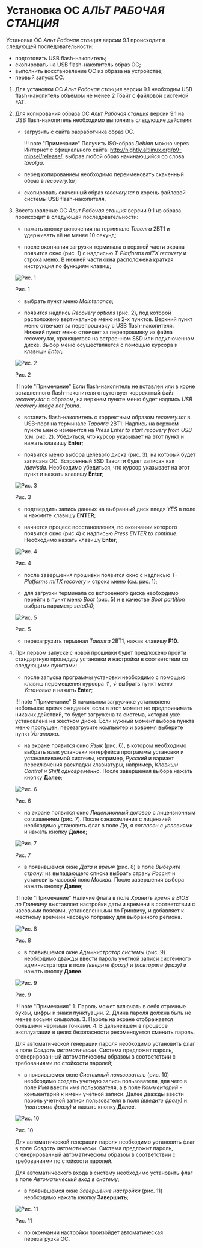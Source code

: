 # Установка ОС *АЛЬТ РАБОЧАЯ СТАНЦИЯ*

Установка ОС *Альт  Рабочая станция* версии 9.1 происходит в следующей последовательности:

   - подготовить USB flash-накопитель;
   - скопировать на USB flash-накопитель образ ОС;
   - выполнить восстановление ОС из образа на устройстве;
   - первый запуск ОС.


  1. Для установки ОС *Альт  Рабочая станция* версии 9.1 необходим USB flash-накопитель 
объёмом не менее 2 Гбайт с файловой системой FAT.

  2.  Для копирования образа ОС *Альт  Рабочая станция* версии 9.1 на USB flash-накопитель 
необходимо выполнить следующие действия:

      - загрузить с сайта разработчика образ ОС. 

        !!! note "Примечание"
            Получить ISO-образ *Debian* можно через Интернет с официального сайта: 
            http://nightly.altlinux.org/p9-mipsel/release/, выбрав любой образ 
            начинающийся со слова *tavolga*.

      - перед копированием необходимо переименовать скаченный образ в *recovery.tar*;

      - скопировать скаченный образ *recovery.tar* в корень файловой системы 
        USB flash-накопителя.

  3. Восстановление ОС *Альт  Рабочая станция* версии 9.1 из образа происходит 
в следующей последовательности:

      - нажать кнопку включения на терминале *Таволга* 2ВТ1 и удерживать её не менее 10 секунд;

      - после окончания загрузки терминала в верхней части экрана появится окно (рис. 1) 
        с надписью *T-Platforms mITX recovery* и строка меню. В нижней части окна 
        расположена краткая инструкция по функциям клавиш;

      ![Рис. 1](../../../_assets/applications3/pic1.png)
 
      Рис. 1

      - выбрать пункт меню *Maintenance*;

      - появится надпись *Recovery options* (рис. 2), под которой расположено 
        вертикальное меню из 2-х пунктов. Верхний пункт меню отвечает за перепрошивку 
        с USB flash-накопителя. Нижний пункт меню отвечает за перепрошивку из 
        файла recovery.tar, хранящегося на встроенном SSD или подключенном диске. 
        Выбор меню осуществляется с помощью курсора и клавиши *Enter*;

      ![Рис. 2](../../../_assets/applications3/pic2.png)

      Рис. 2

      !!! note "Примечание"
          Если flash-накопитель не вставлен или в корне вставленного 
          flash-накопителя отсутствует корректный файл *recovery.tar* с образом, 
          на верхнем пункте меню будет надпись *USB recovery image not found*.

      - вставить flash-накопитель с корректным образом *recovery.tar* в USB-порт 
       на терминале *Таволга* 2ВТ1. Надпись на верхнем пункте меню изменится на 
       *Press Enter to start recovery from USB* (см. рис. 2). Убедиться, что курсор 
       указывает на этот пункт и нажать клавишу **Enter**;

      - появится меню выбора целевого диска (рис. 3), на который будет записана ОС. 
       Встроенный SSD Таволги будет записан как */dev/sda*. Необходимо убедиться, 
       что курсор указывает на этот пункт и нажать клавишу **Enter**;
 
      ![Рис. 3](../../../_assets/applications3/pic3.png)

      Рис. 3

      - подтвердить запись данных на выбранный диск введя *YES* в поле и нажмите 
       клавишу **ENTER**;

      - начнется процесс восстановления, по окончании которого появится окно (рис.4) 
       с надписью *Press ENTER to continue*. Необходимо нажать клавишу **Enter**;

      ![Рис. 4](../../../_assets/applications3/pic4.png)

      Рис. 4

      - после завершения прошивки появится окно с надписью *T-Platforms mITX recovery* 
        и строка меню (см. рис. 1);

      - для загрузки терминала со встроенного диска необходимо перейти в 
        пункт меню *Boot* (рис. 5) и в качестве *Boot partition* выбрать параметр *sata0:0*;
 
      ![Рис. 5](../../../_assets/applications3/pic5.png)

      Рис. 5

      - перезагрузить терминал *Таволга* 2ВТ1, нажав клавишу **F10**.

  4. При первом запуске с новой прошивки будет предложено пройти стандартную процедуру 
  установки и настройки в соответствии со следующими пунктами:

      - после запуска программы установки необходимо с помощью клавиш перемещения курсора *↑*, *↓* 
      выбрать пункт меню *Установка* и нажать **Enter**;

      !!! note "Примечание"
          В начальном загрузчике установлено небольшое время ожидания: 
          если в этот момент не предпринимать никаких действий, то будет загружена та 
          система, которая уже установлена на жестком диске. Если нужный момент выбора 
          пункта меню пропущен, перезагрузите компьютер и вовремя выберите пункт *Установка*.

      - на экране появится окно *Язык* (рис. 6), в котором необходимо выбрать 
      язык установки интерфейса программы установки и устанавливаемой системы, 
      например, *Русский* и вариант переключения раскладки клавиатуры, например, 
      *Клавиши Control и Shift одновременно*. После завершения выбора нажать кнопку **Далее**;

      ![Рис. 6](../../../_assets/applications3/pic6.png)

      Рис. 6

      - на экране появится окно *Лицензионный договор* с лицензионным соглашением (рис. 7). 
      После ознакомления с лицензией необходимо установить флаг в поле *Да, я согласен 
      с условиями* и нажать кнопку **Далее**;
  
      ![Рис. 7](../../../_assets/applications3/pic7.png)

      Рис. 7

      - в появившемся окне *Дата и время* (рис. 8) в поле *Выберите страну:* из 
      выпадающего списка выбрать страну *Россия* и установить часовой пояс *Москва*. 
      После завершения выбора нажать кнопку **Далее**;

      !!! note "Примечание"
          Наличие флага в поле *Хранить время в BIOS по Гринвичу* 
          выставляет настройки даты и времени в соответствии с часовыми поясами, 
          установленными по Гринвичу, и добавляет к местному времени часовую поправку 
          для выбранного региона.

      ![Рис. 8](../../../_assets/applications3/pic8.png)

      Рис. 8

      - в появившемся окне *Администратор системы* (рис. 9) необходимо 
      дважды ввести пароль учетной записи системного администратора в поля 
      *(введите фразу)* и *(повторите фразу)* и нажать кнопку **Далее**.
 
      ![Рис. 9](../../../_assets/applications3/pic9.png)

      Рис. 9

      !!! note "Примечания"
          1. Пароль может включать в себя строчные буквы, цифры и знаки пунктуации.
	        2. Длина пароля должна быть не менее восьми символов.
	        3. Пароль на экране отображается большими черными точками.
	        4. В дальнейшем в процессе эксплуатации в целях безопасности рекомендуется сменить пароль.

      Для автоматической генерации пароля необходимо установить флаг в 
      поле *Создать автоматически*. Система предложит пароль, сгенерированный 
      автоматическим образом в соответствии с требованиями по стойкости паролей;

      - в появившемся окне *Системный пользователь* (рис. 10) необходимо создать 
      учетную запись пользователя, для чего в поле *Имя* ввести имя пользователя, 
      а в поле *Комментарий* - комментарий к имени учетной записи. 
      Далее дважды ввести пароль учетной записи пользователя в поля *(введите фразу)* 
      и *(повторите фразу)* и нажать кнопку **Далее**.

      ![Рис. 10](../../../_assets/applications3/pic10.png)

  	  Рис. 10

      Для автоматической генерации пароля необходимо установить флаг в поле 
      *Создать автоматически*. Система предложит пароль, сгенерированный автоматическим 
      образом в соответствии с требованиями по стойкости паролей.

     Для автоматического входа в систему необходимо установить флаг в 
     поле *Автоматический вход в систему*;

  	  - в появившемся окне *Завершение настройки* (рис. 11) необходимо нажать кнопку **Завершить**;

      ![Рис. 11](../../../_assets/applications3/pic11.png)

      Рис. 11

      - по окончании настройки произойдет автоматическая перезагрузка ОС.
